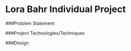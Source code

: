 # Lora Bahr Individual Project

###Problem Statement


###Project Technologies/Techniques


###Design

